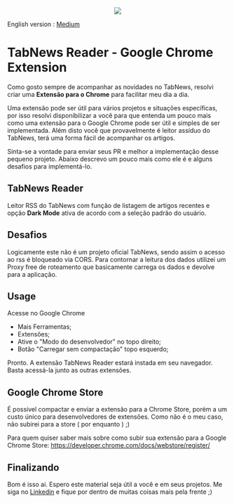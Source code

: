 <div align="center"><img src="https://miro.medium.com/v2/resize:fit:640/format:webp/1*WJ9DEdlUwhJSALwjpQItdg.png"/></div>

English version : <a href="https://olavomello.medium.com/creating-a-google-chrome-extension-using-html-css-javascript-d39d65b7d790" target="_blank">Medium</a>

# TabNews Reader - Google Chrome Extension

Como gosto sempre de acompanhar as novidades no TabNews, resolvi criar uma <b>Extensão para o Chrome</b> para facilitar meu dia a dia.

Uma extensão pode ser útil para vários projetos e situações específicas, por isso resolvi disponibilizar a você para que entenda um pouco mais como uma extensão para o Google Chrome pode ser útil e simples de ser implementada. Além disto você que provavelmente é leitor assíduo do TabNews, terá uma forma fácil de acompanhar os artigos.

Sinta-se a vontade para enviar seus PR e melhor a implementação desse pequeno projeto. Abaixo descrevo um pouco mais como ele é e alguns desafios para implementá-lo.

## TabNews Reader

Leitor RSS do TabNews com função de listagem de artigos recentes e opção <b>Dark Mode</b> ativa de acordo com a seleção padrão do usuário.

## Desafios

Logicamente este não é um projeto oficial TabNews, sendo assim o acesso ao rss é bloqueado via CORS. Para contornar a leitura dos dados utilizei um Proxy free de roteamento que basicamente carrega os dados e devolve para a aplicação.

## Usage

Acesse no Google Chrome
 - Mais Ferramentas;
 - Extensões;
 - Ative o "Modo do desenvolvedor" no topo direito;
 - Botão "Carregar sem compactação" topo esquerdo;
 
 Pronto. A extensão TabNews Reader estará instada em seu navegador. Basta acessá-la junto as outras extensões.

## Google Chrome Store

É possível compactar e enviar a extensão para a Chrome Store, porém a um custo único para desenvolvedores de extensões. Como não é o meu caso,
não subirei para a store ( por enquanto ) ;)

Para quem quiser saber mais sobre como subir sua extensão para a Google Chrome Store:
https://developer.chrome.com/docs/webstore/register/

## Finalizando

Bom é isso ai. Espero este material seja útil a você e em seus projetos.
Me siga no <a href="https://www.linkedin.com/in/olavo-mello/" target="_blank">Linkedin</a> e fique por dentro de muitas coisas mais pela frente ;)